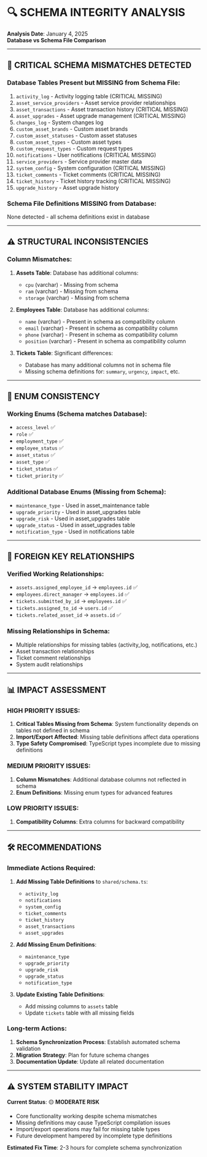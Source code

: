 # 🔍 SCHEMA INTEGRITY ANALYSIS

**Analysis Date**: January 4, 2025  
**Database vs Schema File Comparison**

---

## 🚨 **CRITICAL SCHEMA MISMATCHES DETECTED**

### **Database Tables Present but MISSING from Schema File:**
1. `activity_log` - Activity logging table (CRITICAL MISSING)
2. `asset_service_providers` - Asset service provider relationships  
3. `asset_transactions` - Asset transaction history (CRITICAL MISSING)
4. `asset_upgrades` - Asset upgrade management (CRITICAL MISSING)
5. `changes_log` - System changes log
6. `custom_asset_brands` - Custom asset brands
7. `custom_asset_statuses` - Custom asset statuses  
8. `custom_asset_types` - Custom asset types
9. `custom_request_types` - Custom request types
10. `notifications` - User notifications (CRITICAL MISSING)
11. `service_providers` - Service provider master data
12. `system_config` - System configuration (CRITICAL MISSING)
13. `ticket_comments` - Ticket comments (CRITICAL MISSING)
14. `ticket_history` - Ticket history tracking (CRITICAL MISSING)
15. `upgrade_history` - Asset upgrade history

### **Schema File Definitions MISSING from Database:**
None detected - all schema definitions exist in database

---

## ⚠️ **STRUCTURAL INCONSISTENCIES**

### **Column Mismatches:**
1. **Assets Table**: Database has additional columns:
   - `cpu` (varchar) - Missing from schema
   - `ram` (varchar) - Missing from schema  
   - `storage` (varchar) - Missing from schema

2. **Employees Table**: Database has additional columns:
   - `name` (varchar) - Present in schema as compatibility column
   - `email` (varchar) - Present in schema as compatibility column
   - `phone` (varchar) - Present in schema as compatibility column  
   - `position` (varchar) - Present in schema as compatibility column

3. **Tickets Table**: Significant differences:
   - Database has many additional columns not in schema file
   - Missing schema definitions for: `summary`, `urgency`, `impact`, etc.

---

## 🔄 **ENUM CONSISTENCY**

### **Working Enums** (Schema matches Database):
- `access_level` ✅
- `role` ✅
- `employment_type` ✅
- `employee_status` ✅
- `asset_status` ✅
- `asset_type` ✅
- `ticket_status` ✅
- `ticket_priority` ✅

### **Additional Database Enums** (Missing from Schema):
- `maintenance_type` - Used in asset_maintenance table
- `upgrade_priority` - Used in asset_upgrades table
- `upgrade_risk` - Used in asset_upgrades table
- `upgrade_status` - Used in asset_upgrades table
- `notification_type` - Used in notifications table

---

## 🔗 **FOREIGN KEY RELATIONSHIPS**

### **Verified Working Relationships:**
- `assets.assigned_employee_id` → `employees.id` ✅
- `employees.direct_manager` → `employees.id` ✅
- `tickets.submitted_by_id` → `employees.id` ✅
- `tickets.assigned_to_id` → `users.id` ✅
- `tickets.related_asset_id` → `assets.id` ✅

### **Missing Relationships in Schema:**
- Multiple relationships for missing tables (activity_log, notifications, etc.)
- Asset transaction relationships
- Ticket comment relationships
- System audit relationships

---

## 📊 **IMPACT ASSESSMENT**

### **HIGH PRIORITY ISSUES:**
1. **Critical Tables Missing from Schema**: System functionality depends on tables not defined in schema
2. **Import/Export Affected**: Missing table definitions affect data operations
3. **Type Safety Compromised**: TypeScript types incomplete due to missing definitions

### **MEDIUM PRIORITY ISSUES:**
1. **Column Mismatches**: Additional database columns not reflected in schema
2. **Enum Definitions**: Missing enum types for advanced features

### **LOW PRIORITY ISSUES:**
1. **Compatibility Columns**: Extra columns for backward compatibility

---

## 🛠️ **RECOMMENDATIONS**

### **Immediate Actions Required:**
1. **Add Missing Table Definitions** to `shared/schema.ts`:
   - `activity_log`
   - `notifications` 
   - `system_config`
   - `ticket_comments`
   - `ticket_history`
   - `asset_transactions`
   - `asset_upgrades`

2. **Add Missing Enum Definitions**:
   - `maintenance_type`
   - `upgrade_priority`
   - `upgrade_risk` 
   - `upgrade_status`
   - `notification_type`

3. **Update Existing Table Definitions**:
   - Add missing columns to `assets` table
   - Update `tickets` table with all missing fields

### **Long-term Actions:**
1. **Schema Synchronization Process**: Establish automated schema validation
2. **Migration Strategy**: Plan for future schema changes
3. **Documentation Update**: Update all related documentation

---

## ⚠️ **SYSTEM STABILITY IMPACT**

**Current Status**: 🟡 **MODERATE RISK**
- Core functionality working despite schema mismatches
- Missing definitions may cause TypeScript compilation issues
- Import/export operations may fail for missing table types
- Future development hampered by incomplete type definitions

**Estimated Fix Time**: 2-3 hours for complete schema synchronization